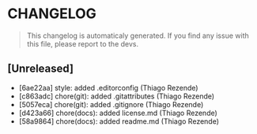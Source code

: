 # CHANGELOG
> This changelog is automaticaly generated.
> If you find any issue with this file, please report to the devs.

## [Unreleased]

 - [6ae22aa] style: added .editorconfig (Thiago Rezende)
 - [c863adc] chore(git): added .gitattributes (Thiago Rezende)
 - [5057eca] chore(git): added .gitignore (Thiago Rezende)
 - [d423a66] chore(docs): added license.md (Thiago Rezende)
 - [58a9864] chore(docs): added readme.md (Thiago Rezende)

